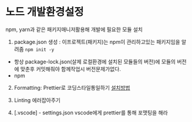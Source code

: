 # 노드 개발환경설정

npm, yarn과 같은 패키지매니저활용해 개발에 필요한 모듈 설치

1. package.json 생성 : 이프로젝트(패키지)는 npm이 관리하고있는 패키지임을 알려줌
   `npm init -y`

- 항상 package-lock.json(살제 로컬환경에 설치된 모듈들의 버전)에 모듈의 버전에 맞춘후 커밋해줘야 함께작업시 버전문제가없다.
- npm

2. Formatting: Prettier로 코딩스타일통일하기
   [설치방법](https://dubaiyu.tistory.com/187)

3. Linting 에러잡아주기

4. [.vscode] - settings.json
   vscode에게 prettier를 통해 포맷팅을 해라
